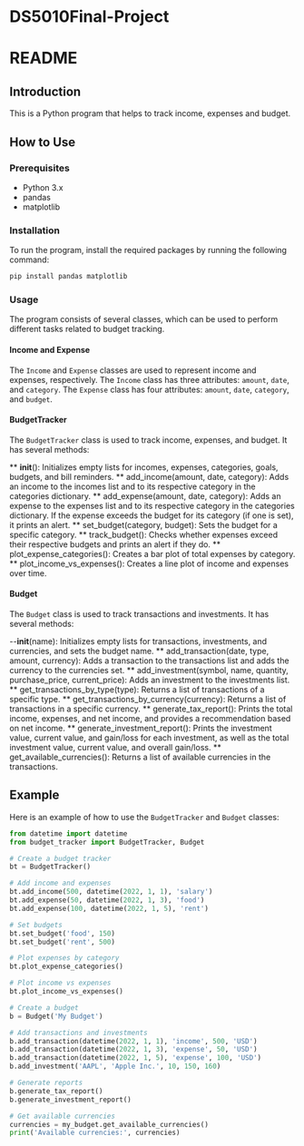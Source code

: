 # DS5010Final-Project

# README

## Introduction

This is a Python program that helps to track income, expenses and budget.

## How to Use

### Prerequisites

- Python 3.x
- pandas
- matplotlib

### Installation

To run the program, install the required packages by running the following command:

```python
pip install pandas matplotlib
```

### Usage

The program consists of several classes, which can be used to perform different tasks related to budget tracking. 

#### Income and Expense

The `Income` and `Expense` classes are used to represent income and expenses, respectively. The `Income` class has three attributes: `amount`, `date`, and `category`. The `Expense` class has four attributes: `amount`, `date`, `category`, and `budget`. 

#### BudgetTracker

The `BudgetTracker` class is used to track income, expenses, and budget. It has several methods:

** __init__(): Initializes empty lists for incomes, expenses, categories, goals, budgets, and bill reminders.
** add_income(amount, date, category): Adds an income to the incomes list and to its respective category in the categories dictionary.
** add_expense(amount, date, category): Adds an expense to the expenses list and to its respective category in the categories dictionary. If the expense exceeds the budget for its category (if one is set), it prints an alert.
** set_budget(category, budget): Sets the budget for a specific category.
** track_budget(): Checks whether expenses exceed their respective budgets and prints an alert if they do.
** plot_expense_categories(): Creates a bar plot of total expenses by category.
** plot_income_vs_expenses(): Creates a line plot of income and expenses over time.

#### Budget

The `Budget` class is used to track transactions and investments. It has several methods:

--__init__(name): Initializes empty lists for transactions, investments, and currencies, and sets the budget name.
** add_transaction(date, type, amount, currency): Adds a transaction to the transactions list and adds the currency to the currencies set.
** add_investment(symbol, name, quantity, purchase_price, current_price): Adds an investment to the investments list.
** get_transactions_by_type(type): Returns a list of transactions of a specific type.
** get_transactions_by_currency(currency): Returns a list of transactions in a specific currency.
** generate_tax_report(): Prints the total income, expenses, and net income, and provides a recommendation based on net income.
** generate_investment_report(): Prints the investment value, current value, and gain/loss for each investment, as well as the total investment value, current value, and overall gain/loss.
** get_available_currencies(): Returns a list of available currencies in the transactions.

## Example

Here is an example of how to use the `BudgetTracker` and `Budget` classes:

```python
from datetime import datetime
from budget_tracker import BudgetTracker, Budget

# Create a budget tracker
bt = BudgetTracker()

# Add income and expenses
bt.add_income(500, datetime(2022, 1, 1), 'salary')
bt.add_expense(50, datetime(2022, 1, 3), 'food')
bt.add_expense(100, datetime(2022, 1, 5), 'rent')

# Set budgets
bt.set_budget('food', 150)
bt.set_budget('rent', 500)

# Plot expenses by category
bt.plot_expense_categories()

# Plot income vs expenses
bt.plot_income_vs_expenses()

# Create a budget
b = Budget('My Budget')

# Add transactions and investments
b.add_transaction(datetime(2022, 1, 1), 'income', 500, 'USD')
b.add_transaction(datetime(2022, 1, 3), 'expense', 50, 'USD')
b.add_transaction(datetime(2022, 1, 5), 'expense', 100, 'USD')
b.add_investment('AAPL', 'Apple Inc.', 10, 150, 160)

# Generate reports
b.generate_tax_report()
b.generate_investment_report()

# Get available currencies
currencies = my_budget.get_available_currencies()
print('Available currencies:', currencies)
